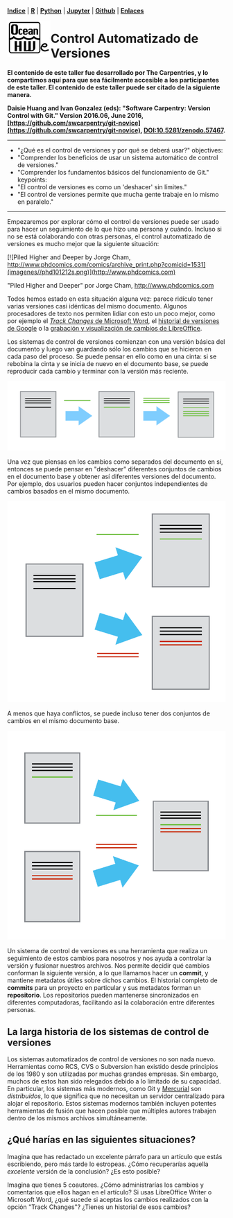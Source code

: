 <p align="left">
<strong><a href="../Indice.md">Indice</a></strong>
|
<strong><a href="../Intro-a-R/R.md">R</a></strong>
|
<strong><a href="../Intro-a-Python/Python.md">Python</a></strong>
|
<strong><a href="../Intro-a-Jupyter/Jupyter.md">Jupyter</a></strong>
|
<strong><a href="../Intro-a-github/Github.md">Github</a></strong>
|
<strong><a href="../enlaces.md">Enlaces</a></strong>
</p>

<img     style="float: left;" src="OHWe.png" width="100"> 

# Control Automatizado de Versiones

**El contenido de este taller fue desarrollado por The Carpentries, y lo compartimos aquí
para que sea fácilmente accesible a los participantes de este taller. El contenido de 
este taller puede ser citado de la siguiente manera.**

**Daisie Huang and Ivan Gonzalez (eds): "Software Carpentry: Version
Control with Git."  Version 2016.06, June 2016,
[https://github.com/swcarpentry/git-novice](https://github.com/swcarpentry/git-novice), 
[DOI:10.5281/zenodo.57467](https://zenodo.org/record/57467).**

---

- "¿Qué es el control de versiones y por qué se deberá usar?"
objectives:
- "Comprender los beneficios de usar un sistema automático de control de versiones."
- "Comprender los fundamentos básicos del funcionamiento de Git."
keypoints:
- "El control de versiones es como un 'deshacer' sin límites."
- "El control de versiones permite que mucha gente trabaje en lo mismo en paralelo."
---

Empezaremos por explorar cómo el control de versiones puede ser usado
para hacer un seguimiento de lo que hizo una persona y cuándo.
Incluso si no se está colaborando con otras personas, 
el control automatizado de versiones es mucho mejor que la siguiente situación:

[![Piled Higher and Deeper by Jorge Cham, http://www.phdcomics.com/comics/archive_print.php?comicid=1531](imagenes//phd101212s.png)](http://www.phdcomics.com)

"Piled Higher and Deeper" por Jorge Cham, http://www.phdcomics.com

Todos hemos estado en esta situación alguna vez: parece ridículo tener 
varias versiones casi idénticas del mismo documento. Algunos procesadores de texto 
nos permiten lidiar con esto un poco mejor, como por ejemplo el [*Track Changes* de Microsoft Word](https://support.office.com/en-us/article/Track-changes-in-Word-197ba630-0f5f-4a8e-9a77-3712475e806a), el [historial de versiones de Google](https://support.google.com/docs/answer/190843?hl=en) o la [grabación y visualización de cambios de LibreOffice](https://help.libreoffice.org/Common/Recording_and_Displaying_Changes).

Los sistemas de control de versiones comienzan con una versión básica del documento y 
luego van guardando sólo los cambios que se hicieron en cada paso del proceso. Se puede 
pensar en ello como en una cinta: si se rebobina la cinta y se inicia de nuevo en el documento 
base, se puede reproducir cada cambio y terminar con la versión más reciente.

![](imagenes//play-changes.svg)

Una vez que piensas en los cambios como separados del documento en sí, entonces se puede pensar en "deshacer" diferentes conjuntos de cambios en el documento base y obtener así diferentes versiones del documento. Por ejemplo, dos usuarios pueden hacer conjuntos independientes de cambios basados en el mismo documento.

![](imagenes//versions.svg)

A menos que haya conflictos, se puede incluso tener dos conjuntos de cambios en el mismo documento base.

![](imagenes/merge.svg)

Un sistema de control de versiones es una herramienta que realiza un seguimiento de estos cambios para nosotros y
nos ayuda a controlar la versión y fusionar nuestros archivos. Nos permite
decidir qué cambios conforman la siguiente versión, a lo que llamamos hacer un
**commit**, y mantiene metadatos útiles sobre dichos cambios. El
historial completo de **commits** para un proyecto en particular y sus metadatos forman un
**repositorio**. Los repositorios pueden mantenerse sincronizados
en diferentes computadoras, facilitando así la colaboración entre diferentes personas.

## La larga historia de los sistemas de control de versiones 

Los sistemas automatizados de control de versiones no son nada nuevo.
Herramientas como RCS, CVS o Subversion han existido desde principios de los 1980  y son utilizadas por muchas grandes empresas.
Sin embargo, muchos de estos han sido relegados debido a lo limitado de su capacidad.
En particular, los sistemas más modernos, como Git y [Mercurial](http://swcarpentry.github.io/hg-novice/) 
son *distribuidos*, lo que significa que no necesitan un servidor centralizado para alojar el repositorio. 
Estos sistemas modernos también incluyen potentes herramientas de fusión que hacen posible que múltiples autores trabajen dentro de 
los mismos archivos simultáneamente.
  
## ¿Qué harías en las siguientes situaciones?

Imagina que has redactado un excelente párrafo para un artículo que estás escribiendo, pero más tarde lo estropeas. ¿Cómo recuperarías 
aquella *excelente* versión de la conclusión? ¿Es esto posible?

Imagina que tienes 5 coautores. ¿Cómo administrarías los cambios y comentarios que ellos hagan en el artículo? 
Si usas LibreOffice Writer o Microsoft Word, ¿qué sucede si aceptas los cambios realizados con la opción 
"Track Changes"? ¿Tienes un historial de esos cambios? 



